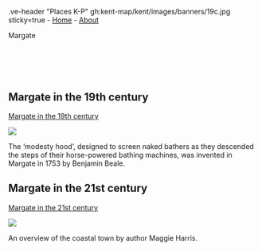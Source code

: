 .ve-header "Places K-P" gh:kent-map/kent/images/banners/19c.jpg sticky=true
    - [Home](/)
    - [About](/about)

Margate

# &nbsp; 
<param class="cards">

## Margate in the 19th century

[Margate in the 19th century](/19c/19c-margate/)

![](https://iiif.juncture-digital.org/thumbnail?url=https://stor.artstor.org/stor/6151082b-c9f9-43c8-b8bb-b8eb5329f748)

The ‘modesty hood’, designed to screen naked bathers as they descended the steps of their horse-powered bathing machines, was invented in Margate in 1753 by Benjamin Beale.

## Margate in the 21st century

[Margate in the 21st century](/21c/21c-margate/)

![](https://iiif.juncture-digital.org/thumbnail?url=https://stor.artstor.org/stor/43f708f9-0d08-4e7a-9f99-50e869e44ac2)

An overview of the coastal town by author Maggie Harris.
